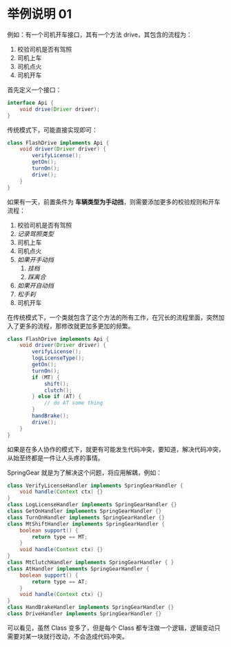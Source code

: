 
# 举例说明 01

例如：有一个司机开车接口，其有一个方法 drive，其包含的流程为：
1. 校验司机是否有驾照
2. 司机上车
3. 司机点火
4. 司机开车

首先定义一个接口：
```java
interface Api {
    void drive(Driver driver);
}
```

传统模式下，可能直接实现即可：

```java
class FlashDrive implements Api {
    void driver(Driver driver) {
        verifyLicense();
        getOn();
        turnOn();
        drive();
    }
}
```

如果有一天，前置条件为 **车辆类型为手动挡**，则需要添加更多的校验规则和开车流程：
1. 校验司机是否有驾照
2. *记录驾照类型*
3. 司机上车
4. 司机点火
5. *如果开手动挡*
   1. *挂档*
   2. *踩离合*
6. *如果开自动挡*
7. *松手刹*
8. 司机开车

在传统模式下，一个类就包含了这个方法的所有工作，在冗长的流程里面，突然加入了更多的流程，那修改就更加多更加的频繁。

```java
class FlashDrive implements Api {
    void driver(Driver driver) {
        verifyLicense();
        logLicenseType();
        getOn();
        turnOn();
        if (MT) {
            shift();
            clutch();
        } else if (AT) {
            // do AT some thing
        }
        handBrake();
        drive();
    }
}
```

如果是在多人协作的模式下，就更有可能发生代码冲突，要知道，解决代码冲突，从始至终都是一件让人头疼的事情。

SpringGear 就是为了解决这个问题，将应用解耦，例如：

```java
class VerifyLicenseHandler implements SpringGearHandler {
    void handle(Context ctx) {}
}
class LogLicenseHandler implements SpringGearHandler {}
class GetOnHandler implements SpringGearHandler {}
class TurnOnHandler implements SpringGearHandler {}
class MtShiftHandler implements SpringGearHandler { 
    boolean support() {
        return type == MT;
    }
    void handle(Context ctx) {}
}
class MtClutchHandler implements SpringGearHandler { }
class AtHandler implements SpringGearHandler {
    boolean support() {
        return type == AT;
    }
    void handle(Context ctx) {}
}
class HandBrakeHandler implements SpringGearHandler {}
class DriveHandler implements SpringGearHandler {}
```

可以看见，虽然 Class 变多了，但是每个 Class 都专注做一个逻辑，逻辑变动只需要对某一块就行改动，不会造成代码冲突。